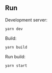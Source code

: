 ## Run

Development server:

```bash
yarn dev
```

Build:
```bash
yarn build
```

Run build:
```bash
yarn start
```
